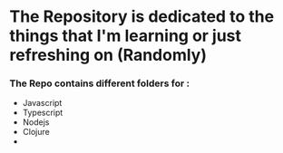 # The Repository is dedicated to the things that I'm learning or just refreshing on (Randomly)

### The Repo contains different folders for : 
- Javascript 
- Typescript 
- Nodejs 
- Clojure
- 